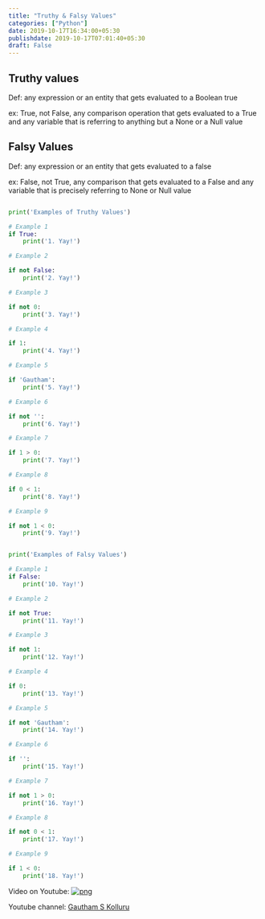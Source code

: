 ```yaml
---
title: "Truthy & Falsy Values"
categories: ["Python"]
date: 2019-10-17T16:34:00+05:30
publishdate: 2019-10-17T07:01:40+05:30
draft: False
---
```


## Truthy values

Def: any expression or an entity that gets evaluated to a Boolean true

ex: True, not False, any comparison operation that gets evaluated to a True and any variable that is referring to anything but a None or a Null value

## Falsy Values

Def: any expression or an entity that gets evaluated to a false

ex: False, not True, any comparison that gets evaluated to a False and any variable that is precisely referring to None or Null value

```python

print('Examples of Truthy Values')

# Example 1
if True:
    print('1. Yay!')

# Example 2

if not False:
    print('2. Yay!')

# Example 3

if not 0:
    print('3. Yay!')

# Example 4

if 1:
    print('4. Yay!')

# Example 5

if 'Gautham':
    print('5. Yay!')

# Example 6

if not '':
    print('6. Yay!')

# Example 7

if 1 > 0:
    print('7. Yay!')

# Example 8

if 0 < 1:
    print('8. Yay!')

# Example 9

if not 1 < 0:
    print('9. Yay!')


print('Examples of Falsy Values')

# Example 1
if False:
    print('10. Yay!')

# Example 2

if not True:
    print('11. Yay!')

# Example 3

if not 1:
    print('12. Yay!')

# Example 4

if 0:
    print('13. Yay!')

# Example 5

if not 'Gautham':
    print('14. Yay!')

# Example 6

if '':
    print('15. Yay!')

# Example 7

if not 1 > 0:
    print('16. Yay!')

# Example 8

if not 0 < 1:
    print('17. Yay!')

# Example 9

if 1 < 0:
    print('18. Yay!')

```

Video on Youtube: [![png](/img/Truthy-and-Falsy-values)](https://youtu.be/wet9W3I1OGk)

Youtube channel: [Gautham S Kolluru](https://www.youtube.com/channel/UCWeOiQJHuUvcwR8Us5iVnAA?view_as=subscriber)
